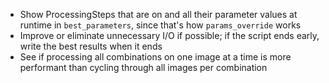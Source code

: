 - Show ProcessingSteps that are on and all their parameter values at runtime in `best_parameters`, since that's how `params_override` works
- Improve or eliminate unnecessary I/O if possible; if the script ends early, write the best results when it ends
- See if processing all combinations on one image at a time is more performant than cycling through all images per combination
